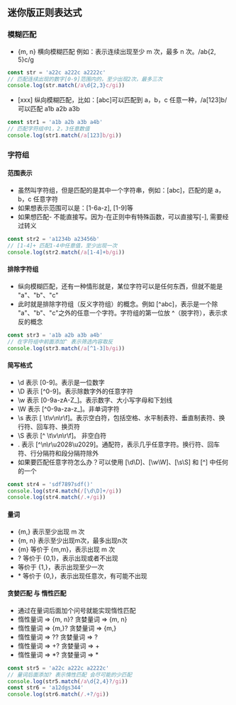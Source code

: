 ## 迷你版正则表达式

### 模糊匹配

- {m, n} 横向模糊匹配 例如：表示连续出现至少 m 次，最多 n 次。/ab{2, 5}c/g
```js
const str = 'a22c a222c a2222c'
// 匹配连续出现的数字[0-9]范围内的，至少出现2次，最多三次
console.log(str.match(/a\d{2,3}c/gi))
```
- [xxx] 纵向模糊匹配，比如：[abc]可以匹配到 a，b，c 任意一种，/a[123]b/ 可以匹配 a1b a2b a3b
```js
const str1 = 'a1b a2b a3b a4b'
// 匹配字符组中1，2，3任意数值
console.log(str1.match(/a[123]b/gi))
```

### 字符组

#### 范围表示

- 虽然叫字符组，但是匹配的是其中一个字符串，例如：[abc]，匹配的是 a，b，c 任意字符
- 如果想表示范围可以是：[1-6a-z], [1-9]等
- 如果想匹配- 不能直接写。因为-在正则中有特殊函数，可以直接写[\-], 需要经过转义
```js
const str2 = 'a1234b a23456b'
// [1-4]+ 匹配1-4中任意值，至少出现一次
console.log(str2.match(/a[1-4]+b/gi))
```

#### 排除字符组

- 纵向模糊匹配，还有一种情形就是，某位字符可以是任何东西，但就不能是 "a"、"b"、"c"
- 此时就是排除字符组（反义字符组）的概念。例如 [^abc]，表示是一个除 "a"、"b"、"c"之外的任意一个字符。字符组的第一位放 ^（脱字符），表示求反的概念
```js
const str3 = 'a1b a2b a3b a4b'
// 在字符组中前面添加^ 表示筛选内容取反
console.log(str3.match(/a[^1-3]b/gi))
```

#### 简写格式

- \d 表示 [0-9]。表示是一位数字
- \D 表示 [^0-9]。表示除数字外的任意字符
- \w 表示 [0-9a-zA-Z_]。表示数字、大小写字母和下划线
- \W 表示 [^0-9a-za-z_]。非单词字符
- \s 表示 [ \t\v\n\r\f]。表示空白符，包括空格、水平制表符、垂直制表符、换行符、回车符、换页符
- \S 表示 [^ \t\v\n\r\f]。 非空白符
- . 表示 [^\n\r\u2028\u2029]。通配符，表示几乎任意字符。换行符、回车符、行分隔符和段分隔符除外
- 如果要匹配任意字符怎么办？可以使用 [\d\D]、[\w\W]、[\s\S] 和 [^] 中任何的一个
```js
const str4 = 'sdf7897sdf()'
console.log(str4.match(/[\d\D]+/gi))
console.log(str4.match(/.+/gi))
```

#### 量词

- {m,} 表示至少出现 m 次
- {m, n} 表示至少出现m次，最多出现n次
- {m} 等价于 {m,m}，表示出现 m 次
- ? 等价于 {0,1}，表示出现或者不出现
- 等价于 {1,}，表示出现至少一次
- \* 等价于 {0,}，表示出现任意次，有可能不出现

#### 贪婪匹配 与 惰性匹配
- 通过在量词后面加个问号就能实现惰性匹配
- 惰性量词 => {m, n}? 贪婪量词 => {m, n}
- 惰性量词 => {m,}? 贪婪量词 => {m,}
- 惰性量词 => ?? 贪婪量词 => ?
- 惰性量词 => +? 贪婪量词 => +
- 惰性量词 => *? 贪婪量词 => *
```js
const str5 = 'a22c a222c a2222c'
// 量词后面添加? 表示惰性匹配 会尽可能的少匹配
console.log(str5.match(/a\d{2,4}?/gi))
const str6 = 'a12dgs344'
console.log(str6.match(/.+?/gi))
```